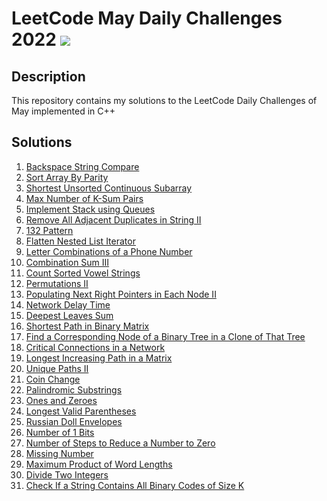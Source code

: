 # LeetCode May Daily Challenges 2022 <img src="https://img.icons8.com/external-bearicons-outline-color-bearicons/64/000000/external-Competition-business-and-marketing-bearicons-outline-color-bearicons.png"/>
## Description
This repository contains my solutions to the LeetCode Daily Challenges of May implemented in C++

## Solutions
1. <a href="https://github.com/miraehab/LeetCode-May-Daily-Challenges-2022/blob/main/844.%20Backspace%20String%20Compare.cpp">Backspace String Compare</a>
2. <a href="https://github.com/miraehab/LeetCode-May-Daily-Challenges-2022/blob/main/905.%20Sort%20Array%20By%20Parity.cpp">Sort Array By Parity</a>
3. <a href="https://github.com/miraehab/LeetCode-May-Daily-Challenges-2022/blob/main/581.%20Shortest%20Unsorted%20Continuous%20Subarray.cpp">Shortest Unsorted Continuous Subarray</a>
4. <a href="https://github.com/miraehab/LeetCode-May-Daily-Challenges-2022/blob/main/1679.%20Max%20Number%20of%20K-Sum%20Pairs.cpp">Max Number of K-Sum Pairs</a>
5. <a href="https://github.com/miraehab/LeetCode-May-Daily-Challenges-2022/blob/main/225.%20Implement%20Stack%20using%20Queues.cpp">Implement Stack using Queues</a>
6. <a href="https://github.com/miraehab/LeetCode-May-Daily-Challenges-2022/blob/main/1209.%20Remove%20All%20Adjacent%20Duplicates%20in%20String%20II.cpp">Remove All Adjacent Duplicates in String II</a>
7. <a href="https://github.com/miraehab/LeetCode-May-Daily-Challenges-2022/blob/main/456.%20132%20Pattern.cpp">132 Pattern</a>
8. <a href="https://github.com/miraehab/LeetCode-May-Daily-Challenges-2022/blob/main/341.%20Flatten%20Nested%20List%20Iterator.cpp">Flatten Nested List Iterator</a>
9. <a href="https://github.com/miraehab/LeetCode-May-Daily-Challenges-2022/blob/main/17.%20Letter%20Combinations%20of%20a%20Phone%20Number.cpp">Letter Combinations of a Phone Number</a>
10. <a href="https://github.com/miraehab/LeetCode-May-Daily-Challenges-2022/blob/main/216.%20Combination%20Sum%20III.cpp">Combination Sum III</a>
11. <a href="https://github.com/miraehab/LeetCode-May-Daily-Challenges-2022/blob/main/1641.%20Count%20Sorted%20Vowel%20Strings.cpp">Count Sorted Vowel Strings</a>
12. <a href="https://github.com/miraehab/LeetCode-May-Daily-Challenges-2022/blob/main/47.%20Permutations%20II.cpp">Permutations II</a>
13. <a href="https://github.com/miraehab/LeetCode-May-Daily-Challenges-2022/blob/main/117.%20Populating%20Next%20Right%20Pointers%20in%20Each%20Node%20II.cpp">Populating Next Right Pointers in Each Node II</a>
14. <a href="https://github.com/miraehab/LeetCode-May-Daily-Challenges-2022/blob/main/743.%20Network%20Delay%20Time.cpp">Network Delay Time</a>
15. <a href="https://github.com/miraehab/LeetCode-May-Daily-Challenges-2022/blob/main/1302.%20Deepest%20Leaves%20Sum.cpp">Deepest Leaves Sum</a>
16. <a href="https://github.com/miraehab/LeetCode-May-Daily-Challenges-2022/blob/main/1091.%20Shortest%20Path%20in%20Binary%20Matrix.cpp">Shortest Path in Binary Matrix</a>
17. <a href="https://github.com/miraehab/LeetCode-May-Daily-Challenges-2022/blob/main/1379.%20Find%20a%20Corresponding%20Node%20of%20a%20Binary%20Tree%20in%20a%20Clone%20of%20That%20Tree.cpp">Find a Corresponding Node of a Binary Tree in a Clone of That Tree</a>
18. <a href="https://github.com/miraehab/LeetCode-May-Daily-Challenges-2022/blob/main/1192.%20Critical%20Connections%20in%20a%20Network.cpp">Critical Connections in a Network</a>
19. <a href="https://github.com/miraehab/LeetCode-May-Daily-Challenges-2022/blob/main/329.%20Longest%20Increasing%20Path%20in%20a%20Matrix.cpp">Longest Increasing Path in a Matrix</a>
20. <a href="https://github.com/miraehab/LeetCode-May-Daily-Challenges-2022/blob/main/63.%20Unique%20Paths%20II.cpp">Unique Paths II</a>
21. <a href="https://github.com/miraehab/LeetCode-May-Daily-Challenges-2022/blob/main/322.%20Coin%20Change.cpp">Coin Change</a>
22. <a href="https://github.com/miraehab/LeetCode-May-Daily-Challenges-2022/blob/main/647.%20Palindromic%20Substrings.cpp">Palindromic Substrings</a>
23. <a href="https://github.com/miraehab/LeetCode-May-Daily-Challenges-2022/blob/main/474.%20Ones%20and%20Zeroes.cpp">Ones and Zeroes</a>
24. <a href="https://github.com/miraehab/LeetCode-May-Daily-Challenges-2022/blob/main/32.%20Longest%20Valid%20Parentheses.cpp">Longest Valid Parentheses</a>
25. <a href="https://github.com/miraehab/LeetCode-May-Daily-Challenges-2022/blob/main/354.%20Russian%20Doll%20Envelopes.cpp">Russian Doll Envelopes</a>
26. <a href="https://github.com/miraehab/LeetCode-May-Daily-Challenges-2022/blob/main/191.%20Number%20of%201%20Bits.cpp">Number of 1 Bits</a>
27. <a href="https://github.com/miraehab/LeetCode-May-Daily-Challenges-2022/blob/main/1342.%20Number%20of%20Steps%20to%20Reduce%20a%20Number%20to%20Zero.cpp">Number of Steps to Reduce a Number to Zero</a>
28. <a href="https://github.com/miraehab/LeetCode-May-Daily-Challenges-2022/blob/main/268.%20Missing%20Number.cpp">Missing Number</a>
29. <a href="https://github.com/miraehab/LeetCode-May-Daily-Challenges-2022/blob/main/318.%20Maximum%20Product%20of%20Word%20Lengths.cpp">Maximum Product of Word Lengths</a>
30. <a href="https://github.com/miraehab/LeetCode-May-Daily-Challenges-2022/blob/main/29.%20Divide%20Two%20Integers.cpp">Divide Two Integers</a>
31. <a href="https://github.com/miraehab/LeetCode-May-Daily-Challenges-2022/blob/main/1461.%20Check%20If%20a%20String%20Contains%20All%20Binary%20Codes%20of%20Size%20K.cpp">Check If a String Contains All Binary Codes of Size K</a>